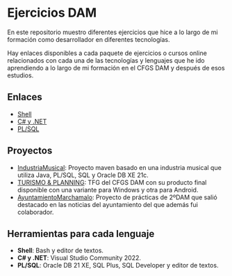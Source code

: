 # Ejercicios DAM
En este repositorio muestro diferentes ejercicios que hice a lo largo de mi formación como desarrollador en diferentes tecnologías.  
  
Hay enlaces disponibles a cada paquete de ejercicios o cursos online relacionados con cada una de las tecnologías y lenguajes que he ido aprendiendo a lo largo de mi formación en el CFGS DAM y después de esos estudios.  

## Enlaces  
- [Shell](https://drive.google.com/drive/folders/1UTa1bsjzNDZlzm1wLeHp1QCeG1_PWhIw?usp=sharing)
- [C# y .NET](https://www.youtube.com/playlist?list=PL2Z95CSZ1N4F7mym8Ca16RoTDVAlIOPlT)
- [PL/SQL](https://drive.google.com/drive/folders/1leV4EZUt59vtbf4gFBNGxBPJj9Pr75GW?usp=drive_link)

## Proyectos
- [IndustriaMusical](https://github.com/SergioR29/PROYECTO_ORACLE): Proyecto maven basado en una industria musical que utiliza Java, PL/SQL, SQL y Oracle DB XE 21c.
- [TURISMO & PLANNING](https://github.com/SergioR29#turismo--planning-): TFG del CFGS DAM con su producto final disponible con una variante para Windows y otra para Android.
- [AyuntamientoMarchamalo](https://github.com/SergioR29#ayuntamiento-de-marchamalo-%EF%B8%8F): Proyecto de prácticas de 2ºDAM que salió destacado en las noticias del ayuntamiento del que además fui colaborador.

## Herramientas para cada lenguaje
- **Shell**: Bash y editor de textos.
- **C# y .NET**: Visual Studio Community 2022.
- **PL/SQL**: Oracle DB 21 XE, SQL Plus, SQL Developer y editor de textos.
